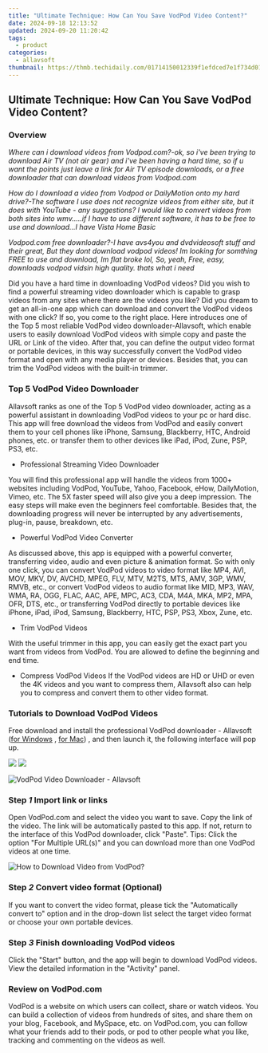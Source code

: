 ```yaml
---
title: "Ultimate Technique: How Can You Save VodPod Video Content?"
date: 2024-09-18 12:13:52
updated: 2024-09-20 11:20:42
tags:
  - product
categories:
  - allavsoft
thumbnail: https://thmb.techidaily.com/01714150012339f1efdced7e1f734d013877746c193a3029a59cdde359ecf8d8.jpg
---
```


## Ultimate Technique: How Can You Save VodPod Video Content?

### Overview

_Where can i download videos from Vodpod.com?-ok, so i've been trying to download Air TV (not air gear) and i've been having a hard time, so if u want the points just leave a link for Air TV episode downloads, or a free downloader that can download videos from Vodpod.com_

_How do I download a video from Vodpod or DailyMotion onto my hard drive?-The software I use does not recognize videos from either site, but it does with YouTube - any suggestions? I would like to convert videos from both sites into wmv.....if I have to use different software, it has to be free to use and download...I have Vista Home Basic_

_Vodpod.com free downloader?-I have avs4you and dvdvideosoft stuff and their great, But they dont download vodpod videos! Im looking for somthing FREE to use and download, Im flat broke lol, So, yeah, Free, easy, downloads vodpod vidsin high quality. thats what i need_

Did you have a hard time in downloading VodPod videos? Did you wish to find a powerful streaming video downloader which is capable to grasp videos from any sites where there are the videos you like? Did you dream to get an all-in-one app which can download and convert the VodPod videos with one click? If so, you come to the right place. Here introduces one of the Top 5 most reliable VodPod video downloader-Allavsoft, which enable users to easily download VodPod videos with simple copy and paste the URL or Link of the video. After that, you can define the output video format or portable devices, in this way successfully convert the VodPod video format and open with any media player or devices. Besides that, you can trim the VodPod videos with the built-in trimmer.

### Top 5 VodPod Video Downloader

Allavsoft ranks as one of the Top 5 VodPod video downloader, acting as a powerful assistant in downloading VodPod videos to your pc or hard disc. This app will free download the videos from VodPod and easily convert them to your cell phones like iPhone, Samsung, Blackberry, HTC, Android phones, etc. or transfer them to other devices like iPad, iPod, Zune, PSP, PS3, etc.

* Professional Streaming Video Downloader

You will find this professional app will handle the videos from 1000+ websites including VodPod, YouTube, Yahoo, Facebook, eHow, DailyMotion, Vimeo, etc. The 5X faster speed will also give you a deep impression. The easy steps will make even the beginners feel comfortable. Besides that, the downloading progress will never be interrupted by any advertisements, plug-in, pause, breakdown, etc.

* Powerful VodPod Video Converter

As discussed above, this app is equipped with a powerful converter, transferring video, audio and even picture & animation format. So with only one click, you can convert VodPod videos to video format like MP4, AVI, MOV, MKV, DV, AVCHD, MPEG, FLV, MTV, M2TS, MTS, AMV, 3GP, WMV, RMVB, etc., or convert VodPod videos to audio format like MID, MP3, WAV, WMA, RA, OGG, FLAC, AAC, APE, MPC, AC3, CDA, M4A, MKA, MP2, MPA, OFR, DTS, etc., or transferring VodPod directly to portable devices like iPhone, iPad, iPod, Samsung, Blackberry, HTC, PSP, PS3, Xbox, Zune, etc.

* Trim VodPod Videos

With the useful trimmer in this app, you can easily get the exact part you want from videos from VodPod. You are allowed to define the beginning and end time.

* Compress VodPod Videos If the VodPod videos are HD or UHD or even the 4K videos and you want to compress them, Allavsoft also can help you to compress and convert them to other video format.

### Tutorials to Download VodPod Videos

Free download and install the professional VodPod downloader - Allavsoft ([for Windows](https://tools.techidaily.com/allavsoft/products/) , [for Mac](https://tools.techidaily.com/allavsoft/products/)) , and then launch it, the following interface will pop up.

[![](https://www.allavsoft.com/how-to/../images/how-to/free-download-win.jpg)](https://tools.techidaily.com/allavsoft/products/) [![](https://www.allavsoft.com/how-to/../images/how-to/free-download-mac.jpg)](https://tools.techidaily.com/allavsoft/products/)

![VodPod Video Downloader - Allavsoft](https://www.allavsoft.com/how-to/../images/allavsoft/screen-shot-600.jpg)

### Step _1_ Import link or links

Open VodPod.com and select the video you want to save. Copy the link of the video. The link will be automatically pasted to this app. If not, return to the interface of this VodPod downloader, click "Paste". Tips: Click the option "For Multiple URL(s)" and you can download more than one VodPod videos at one time.

![How to Download Video from VodPod?](https://www.allavsoft.com/how-to/../images/how-to/sbs-on-demand-download/how-to-download-video-from-sbs-on-demand.jpg)

### Step _2_ Convert video format (Optional)

If you want to convert the video format, please tick the "Automatically convert to" option and in the drop-down list select the target video format or choose your own portable devices.

### Step _3_ Finish downloading VodPod videos

Click the "Start" button, and the app will begin to download VodPod videos. View the detailed information in the "Activity" panel.

### Review on VodPod.com

VodPod is a website on which users can collect, share or watch videos. You can build a collection of videos from hundreds of sites, and share them on your blog, Facebook, and MySpace, etc. on VodPod.com, you can follow what your friends add to their pods, or pod to other people what you like, tracking and commenting on the videos as well.

<ins class="adsbygoogle"
     style="display:block"
     data-ad-format="autorelaxed"
     data-ad-client="ca-pub-7571918770474297"
     data-ad-slot="1223367746"></ins>



<ins class="adsbygoogle"
     style="display:block"
     data-ad-client="ca-pub-7571918770474297"
     data-ad-slot="8358498916"
     data-ad-format="auto"
     data-full-width-responsive="true"></ins>

